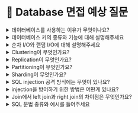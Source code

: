 # 💾 Database 면접 예상 질문


<details>
<summary>데이터베이스를 사용하는 이유가 무엇이나요?</summary>

데이터베이스를 사용하기 전에는 파일 시스템을 이용하여 데이터 관리를 했습니다. 

파일 시스템은 응용 프로그램마다 하나의 독립된 데이터 파일을 사용합니다. 그렇기 때문에 한 시스템 내에 데이터가 중복 저장되는 문제가 발생합니다. 또한 응용 프로그램과 데이터 파일의 상호 의존 관계를 갖기 때문에 데이터 파일의 구조가 변경되면 응용 프로그램의 구조 또한 변경해야합니다.

한 시스템에 데이터가 중복 저장되는 파일 시스템은 여러 문제를 야기하는데요. 먼저 하나의 사실만을 나타내도록 일관성을 유지하기 어렵습니다. 그리고 중복 데이터들에 같은 수준의 보안을 유지하기 힘듭니다. 또한 하나의 데이터 파일을 여러 응용 프로그램이 사용하는 상황에서 한 응용 프로그램이 해당 데이터 파일을 사용하고 있다면, 다른 프로그램은 접근하지 못합니다.

위와 같은 파일 시스템의 문제로 여러 응용 프로그램이 특정 데이터를 공유하고, 최소한의 중복으로 저장된 데이터의 집합인 “데이터베이스”가 등장했습니다.

</details>



<details>
<summary>데이터베이스 키의 종류와 기능에 대해 설명해주세요</summary>

데이터베이스에서 키란 검색이나 정렬시에 튜플을 구분할 수 있는 어트리뷰트입니다.

키의 종류에는 슈퍼키, 후보키, 기본키, 대체키, 복합키, 외래키가 있습니다.

1. 슈퍼키는 유일성을 만족하는 어트리뷰트입니다. 유일성을 가진 어트리뷰트는 모든 레코드에서 중복된 값이 없는 어트리뷰트입니다.
2. 후보키는 유일성과 최소성을 만족하는 어트리뷰트입니다. 최소한의 어트리뷰트들로 레코드를 유일하게 구별할 수 있는 속성을 최소성이라고 합니다.
3. 기본키는 유일성과 최소성을 가지며 NULL 값을 가지지 못하는 어트리뷰트입니다. 후보키 가운데 선택된 어트리뷰트라고 할 수 있습니다.
4. 대체키는 후보키 중에서 기본키로 선택된 것들을 제외한 모든 키를 말합니다.
5. 복합키는 한 개 이상의 속성을 포함하는 키를 말합니다.
6. 외래키는 한 테이블에서 다른 테이블의 레코드(튜플)을 참조하기 위해 사용되는 키입니다.

[정리]

- 슈퍼키 = 유일성 만족하는 키
    - 후보키 = 슈퍼키 + 최소성 만족하는 키
        - 기본키 = 후보키 중 선택된 키 = 유일성 + 최소성 + not null = 특정 레코드 구분가능
            - 대체키 = 후보키 - 기본키 = 나머지 키들
- 복합키 = 1 이상의 속성으로 이뤄진 키 = {속성1, .. }
- 외래키 = 다른 테이블의 레코드를 참조하는 키

</details>



<details>
<summary>순차 I/O와 랜덤 I/O에 대해 설명해주세요</summary>

순차 io 란 물리적으로 인접한 데이터를 차례대로 읽는 방식입니다. 따라서 랜덤 io에 비해 큰 처리량을 갖습니다. 순차 io 방식으로 원하는 데이터를 찾기 위해선 full scan을 해야합니다.

랜덤 io란 디스크의 여러 부분에 흩어져 있는 데이터를 읽는 방식입니다. 인접하지 않는 데이터를 읽기 때문에 디스크 헤드가 무작위로 움직입니다. 이는 결국 성능 저하를 야기합니다.

서버 기반의 환경에서는 모든 io를 순차 io로 수행하는것이 불가능합니다. 따라서 하나의 디스크에 여러 데이터를 저장하는 것 보다 여러 디스크에 적은 데이터를 매핑하여 랜덤 엑세스가 최소화 되도록 하는 대응 방식이 있습니다.

</details>

<details>
<summary>Clustering이 무엇인가요?</summary>

데이터베이스 서버에 문제가 발생할 경우에 대비하기 위해 데이터베이스 서버를 여러대로 나누는 기법입니다.

1. active - active 방식으로 여러 대로 나누는 서버를 동작 상태로 두는 방식이 있습니다.
    
    이 방식은 무중단 서비스를 제공할 수 있습니다. 또한 서버 2대가 운영되기 때문에 리소스를 많이 사용하지만 성능적인 측면에 이득이 있습니다. 
    
    하지만 여러 서버가 하나의 저장소에 접근하기 때문에 병목현상이 발생한다는 문제가 있습니다.
    
2. active -standby 방식이 있습니다.
    
    하나의 서버만 운용하고 나머지는 standby로 두는 방식입니다.
    
    따라서 active-active 방식에서 나타나는 병목 현상이 없지만, standby에서 active로 전환하는데 시간이 오래 걸린다는 단점이 있습니다.
    

</details>


<details>
<summary>Replication이 무엇인가요?</summary>

저장된 데이터 손실문제를 해결하기 위해 여러 데이터베이스에 원본 데이터를 복제하는 기법입니다.

원본 데이터를 저장하는 데이터베이스를 primary db라 칭하고 복제 데이터를 백업할 용도의 데이터를 secondary db라고 합니다.

사용자가 crud 요청을 primary db로 보내면 변경된 데이터를 secondary db에 동기화하면서 데이터 일관성을 유지합니다.

또한 secondary db는 백업용도 외에 조회 용도로도 사용할 수 있기 때문에 부하를 분산시킬 수 있습니다.

replication 을 사용하는 이유는

1. 데이터 유실을 막기 위해 사용합니다
2. 또한 primary db가 문제가 생길 경우, secondary db가 그 역할을 대신할 수 있기 때문에 장애 대응을 할 수 있습니다.
3. 여러대의 데이터베이스를 사용하기 때문에 물리적인 거리 차이로 인한 응답 지연 시간을 줄일 수 있습니다.

replication은 primary db에서 secondary db로 데이터를 동기화하는 작업이 필요합니다. 이 때 걸리는 시간을 replication lag이라고 칭합니다.

replica가 많으면 replication lag 시간이 길어지기 때문에, 시간차로 primary db와 secondary db에 동일 데이터를 조회할 경우 결과가 상이할 수 있기 때문에 데이터 일관성을 100% 지키지 못합니다.

</details>


<details>
<summary>Partitioning이 무엇인가요?</summary>

하나의 큰 테이블을 파티션이라는 작은 단위로 나누는 기법입니다.

데이터의 규모가 커지면서 하나의 데이터베이스에 용량이 큰 테이블이 존재하면 성능 이슈가 발생합니다. 이에 대응하기 위해 큰 테이블을 작은 테이블로 작게 쪼개는 파티셔닝 기법이 등장했습니다.

파티셔닝을 하면, full scan 시 탐색 범위를 줄여 성능을 향상시킬 수있습니다.

또한 테이블을 물리적으로 쪼개기 때문에 전체 데이터의 훼손 가능성을 줄여줍니다.

다만 join연산에 대한 비용이 증가한다는 단점이 있습니다.

파티셔닝에는 vertical partitioning, horizontal partitioning 이 있습니다.

1. 수직 파티셔닝이란 용량이 큰 데이터나 민감한 데이터를 담는 attritbute를 독립적인 테이블로 나누는 작업입니다.
2. 수평 파티셔닝이란 스키마가 동일한 테이블을 나누어 저장하는 것을 말합니다. 즉, 스키마가 동일한 테이블이 두개 생기는 것입니다. 이는 sharding과 동일한 개념으로 여길 수 있습니다.

</details>


<details>
<summary>Sharding이 무엇인가요?</summary>

테이블을 행 단위로 나누어서 여러 샤드에 저장하는 방식입니다. 샤드란 샤딩을 통해 나누어진 블록 구간을 말합니다.

이후에 샤드 키를 통해 샤드를 선택하여 데이터를 저장합니다.

샤드를 선택하는 방식은 hash sharding, dynamic sharding, entity group이 있습니다.

해시 샤딩은 해시 함수를 이용하여 데이터를 저장할 샤드를 고르는 방식입니다. 구현이 쉽지만 샤드를 확장할 경우 바람직하지 않는 방법입니다. (해시 함수가 변하여 기존 방식과 다른 저장 방식을 갖게 됩니다)

해시 샤딩의 확장성 문제를 해결하기 위해 다이나믹 샤딩 방식이 등장했습니다. locator service라는 테이블 정보 기반으로 샤드 키를 결정하기 때문에 샤드 확장에 문제가 없습니다. 

다만 locator service가 유실되면 샤드를 고르는데 문제가 발생합니다.

이 두 샤딩 방식은 key-value 쌍의 데이터를 저장하는 NoSQL 데이터베이스에 적합합니다.

데이터간에 관계를 맺는 관계형 데이터베이스에 적합한 샤딩 방식에는 엔티티 그룹이 있습니다. 하나의 샤드 속에 연관된 데이터만 모아두기 때문에 쿼리가 효율적이지만 다른 샤드 내의 엔티티와 연관된 데이터를 조회할 경우 비효율적입니다.

</details>

<details>
<summary>SQL injection 공격 방식에는 무엇이 있나요?</summary>
sql injection 공격 방식에는 두 가지가 존재합니다. 첫 번째는 인증 우회 두 번째는 데이터 노출이 있습니다.

인증 우회는 쿼리를 요청할 때 특정 조건문을 항상 true로 반환하게 쿼리문을 조작하여 보내서 비정상적인 동작을 하도록 조작하는 공격방식입니다.

데이터 노출은 시스템에서 발생하는 에러 메시지를 이용해 공격하는 방법이다. 보통 에러는 개발자가 버그를 수정하는 면에서 도움을 받을 수 있는 존재인데, 해커들은 이를 역이용해 악의적인 구문을 삽입하여 에러를 유발시킨다.

</details>


<details>
<summary>injection을 방어하기 위한 방법은 어떤게 있나요?</summary>

첫 번째로 input값을 받을 시에 특수문자 검사를 진행하는 것 입니다. 로그인 시에 검증 로직을 추가하여 특수문자가 포함되어 있을 시에 요청을 거부하는 방식입니다. 두 번째는 sql 서버 오류시 오류메시지를 감추는 방식입니다. view를 활용해서 사용자가 오류 발생시 메시지를 확인 할 수 없게하여 데이터 노출을 방지합니다. 마지막으로 prepare statement를 이용하는 방법이 있습니다. prepare statement는 서버 측에서 필터링 과정을 거쳐 특수문자를 escaping하는 방식입니다. 이를 통해서 인증 공격을 방지할 수 있습니다.

</details>


<details>
<summary>Join에서 left join과 right join의 차이점은 무엇인가요?</summary>
left join은 a, b 집합이 있을 때, 조인을 진행한후에 교집합을 포함하여 오른쪽테이블에서 null값을 포함하여 결과를 반환하지만, right join은  기준테이블의 오른쪽으로 join하여 데이터를 조회하기때문에 join의 결과 값중에서 왼쪽 데이터가 널인 결과 값도 함께 반환합니다.

</details>



<details>
<summary>SQL 문법 종류와 예시를 들어주세요</summary>
DDL은 (data definition Language) 데이터 정의 언어입니다. 각 릴레이션을 정의하기 위해 존재합니다. alter, drop create table로 릴레이션을 삭제, 생성 및 릴레이션 전환을 합니다. DML은 데이터 조작 언어로 insert, select update가 있고 데이터를 관리하며 각 테이블을 조회 삽입, 갱신합니다. 마지막으로 DCL은 데이터 제어 언어로 사용자별로 데이터의 권한을 다루기 위한 언어로 revoke grant가 있습니다.



<details>
<summary>NOSQL은 무엇이고 어떤 특징이 있나요?</summary>

NoSQL은 Not Only SQL의 약자로 관계형 데이터베이스와는 다르게 데이터, 테이블간의 관계를 정의하지 않습니다. 
정해진 스키마가 없기때문에 보다 자유롭게 데이터를 저장할 수 있습니다. 
그리고 여러대의 서버에 데이터를 분산하여 저장할 수 있어 대용량 데이터 처리가 가능하고 분산시 데이터를 상호복제하여 특정 서버에 장애가 생겼을 때에도 데이터 유실이나 무중단 서비스를 운영할 수 있습니다.
</details>

<details>
<summary>RDBMS와 NOSQL의 차이점은 무엇인가요?</summary>
NoSQL이 RDB와 다른 점은 스키마가 없다는 것입니다. 즉 데이터 관계와 정해진 규격(table-column의 정의)이 없습니다.
또한 NoSQL은 분산처리(수평적 확장)의 기능을 쉽게 제공합니다.
하지만 NoSQL은 관계 정의가 없어 Join이 불가능합니다. 또한 트랜잭션을 지원하지 않습니다.

--RDBMS vs NoSQL (장단점)--
RDBMS는 관계형 데이터베이스로 테이블간의 관계를 형성합니다. 
그리고 정해진 스키마에 따라 테이블에 저장하여 데이터 무결성을 보장합니다. 
하지만 스키마에 맞지않는 데이터는 추가할 수 없고 추가하려면 테이블을 변경하거나 새로운 테이블을 만들어야합니다. 
관계를 맺고있기 때문에 join문이 많은 복잡한 쿼리문이 만들어질 수 있습니다.
대체로 scale out 방식보다는 scale up 만이 가능합니다.

NOSQL은 스키마가 없어 유연하게 데이터를 조정하고 추가할수 있습니다. 
테이블 간의 관계를 정의하지 않아 join이 필요없고 쿼리 로직의 복잡도가 낮은 장점이 있습니다.
또한 RDBMS보다 복잡도가 떨어져 대용량의 데이터를 저장, 관리 할 수 있고, scale out이 가능합니다.
하지만 데이터의 일관성이 항상 보장되지 않고, 중복으로 저장된 데이터가 있을 수 있습니다. 따라서 UPDATE시 중복으로 저장된 데이터를 똑같이 업데이트 해주는데 시간이 소요됩니다.
그리고 유연성으로 인해 데이터 구조 결정을 미루게 될 수도 있습니다.

</details>

<details>
<summary>NOSQL의 데이터 저장 방식에는 무엇이 있나요?</summary>
비관계형 모델을 이용한 데이터 저장 방식에는 key-value 방식, document 방식, column model 방식, graph 방식이 있습니다. 

- Key-Value 방식
가장 기본적인 형태의 NoSQL로 키를 고유한 식별자로 키-값 쌍으로 데이터를 저장합니다. 
Redis, Riak에서 사용합니다.

- Document 방식
key-value 모델을 확장한 구조로 하나의 키에 하나의 구조화된 문서를 저장하고 조회합니다.
저장된 문서를 컬렉션으로 관리하며 문서 저장과 동시에 문서 ID에 대한 인덕스를 생성합니다. 문서 ID에 대한 인덱스를 사용하여 O(1) 시간 안에 문서를 조회할 수 있습니다.
XML, JSON, YAML 같은 데이터 타입(document)을 이용해서 레코드를 저장합니다.
대부분의 문서 모델은 b트리 인덱스를 사용하여 2차 인덱스를 생성합니다. b트리는 크기가 커질 수록 새로운 데이터를 입력하거나 삭제할 때 성능이 떨어지므로 읽기와 쓰기 비율이 7:3 정도일때 좋은 성능을 보입니다.
mongoDB, couchDB에서 사용합니다.

- Column Model 방식
하나의 키에 여러 개의 칼럼 이름과 칼럼 값의 쌍으로 이루어진 데이터를 저장하고 조회합니다. 
저장의 기본 단위는 칼럼으로 칼럼은 '칼럼 이름', '칼럼 값', 타임스탬프'로 구성됩니다. 보통의 NoSQL은 order by 같은 정렬 기능을 제공하지 않지만,
이 모델은 내부적으로 Row Key또는 Column Key로 자동정렬이 가능합니다. 
구글의 Big Table이 대표적인 예입니다. 

- Graph 방식
그래프 데이터베이스는 노드를 사용하여 데이터 엔터티를 저장하고 엣지로는 엔터티 간의 관계를 저장합니다.
데이터뿐만 아니라 데이터 간 관계도 데이터 취급합니다.
데이터들의 관계를 중요시해서 저장된 데이터들이 엣지로 직접 연결될 수 있어 데이터 질의 시 특정 노드와 관련된 데이터를 한번의 OP로 획득가능합니다.
고도로 연결된 데이터 세트를 사용하는 애플리케이션을 쉽게 구축하고 실행하는데 유리합니다.
Neo4j, Giraph, IBM DB2에서 사용합니다. 
</details>


<details>
<summary>Elasticsearch란?</summary>

Elasticsearch는 Apache Lucene(아파치 루씬) 기반의 Java 오픈 소스 분산 검색 엔진입니다. 
Elasticsearch를 통해 방대한 양의 데이터를 신속하게(거의 실시간) 저장, 검색, 분석을 수행할 수 있습니다.

</details>

<details>
<summary>Elasticsearch는 언제 사용하는가?</summary>

Elasticsearch는 검색을 위해 단독으로 사용되기도 하며, ELK(Elasticsearch / Logstash / Kibana) 스택/ Elastic 스택 으로 사용되기도 합니다.

</details>

<details>
<summary>ELK/Elastic Stack를 왜 사용하는가?</summary>

주로 ELK/Elastic Stack는 로드밸런싱되어 있는 WAS의 흩어져 있는 로그를 한 곳으로 모으고, 원하는 데이터를 빠르게 검색한 뒤 시각화하여 모니터링하기 위해 사용합니다.

</details>

<details>
<summary>Elasticsearch의 구조를 설명하라.
</summary>
Elasticsearch는 클러스터로 구성되며, 클러스터 안에 노드, 노드 안에 인덱스, 인덱스 안에 샤드, 샤드 안에 세그먼트로 구성되어있습니다.

</details>

<details>
<summary>Elasticsearch는 왜 검색 속도가 빠른가?</summary>


Inverted-index 자료 구조로 인해 빠릅니다. 
단어 기반으로 데이터를 저장하는 ElasticSearch는 특정 단어가 어디에 저장되어있는지 이미 알고 있어 모든 도큐먼트를 검색할 필요가 없습니다.

</details>

<details>
<summary>Elasticsearch의 장/단점은?</summary>
ElasticSearch의 
장점은
* Scale out (분산/확장성)
    * 엘라스틱서치에서는 인덱스를 여러 샤드로 나누어 저장하기 때문에 콘텐츠 볼륨의 수평 분할/확장이 가능하고, 작업을 여러 샤드에서 수행하기 때문에(병렬화) 성능/처리량을 늘릴 수 있습니다. 
    * 노드(Elasticsearch 서버)를 수평적으로 늘릴 수 있게 설계되어 있기 때문에 더 많은 용량이 필요한 경우 노드를 클러스터에 추가할 수 있습니다. 
* 고가용성
    * Replica를 통해 데이터의 안전성을 보장합니다.
* Schema Free
    * Json 문서를 통해 데이터 검색을 수행하므로 스키마 개념이 없습니다. 따라서 정형화 되지 않은 문서도 색인하고 검색할 수 있습니다.
* Restful
    * 데이터 CRUD 작업은 HTTP Restful API를 통해 수행한다.
    * SELECT = GET
    * INSERT = PUT
    * UPDATE = POST
    * DELETE = DELETE
    * Restful API를 사용한다는 것은 다양한 플랫폼에서 응용이 가능하다는 장점이 있습니다.
* Inverted Index
   * 역색인 인덱스를 사용하여 빠른 검색이 가능합니다.

단점
* 실시간 처리가 불가능하다.
    * elasticsearch는 인메모리 버퍼를 사용하므로 쓰기와 동시에 읽기 작업을 할 경우, 세그먼트가 생성되기 전까지는 해당 데이터를 검색할 수 없습니다.
* 트랜잭션을 지원하지 않는다.
    * 분산 시스템 구성의 특징 때문에 시스템적으로 비용 소모가 큰 트랜잭션 및 롤백을 지원하지 않습니다.
* 진정한 의미의 업데이트를 지원하지 않는다.
    * 세그먼트는 불면의 성질을 가지고 있기 때문에 
    * 세그먼트에서 데이터가 삭제될 경우 Soft-Delete를 한다. (삭제 flag = true)
    * 세그먼트에서 데이터가 수정될 경우 Soft-Delete를 하고, 수정된 데이터를 새로운 세그먼트로 생성한다.
    * 따라서 필요없어진 데이터를 정리하고 새로운 세그먼트로 병합 한 후 세그먼트를 삭제하며 디스크에서 완전히 삭제되는 '세그먼트 병합 과정'이 필요합니다.
* Document간의 join을 수행할 수 없다.
    * 두 번의 쿼리로 해결은 가능

</details>